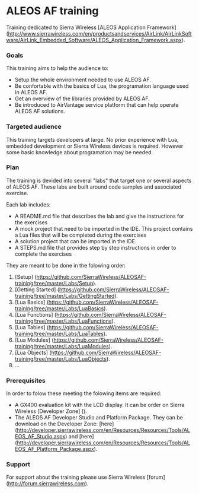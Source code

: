 ALEOS AF training
=================

Training dedicated to Sierra Wireless [ALEOS Application Framework] (http://www.sierrawireless.com/en/productsandservices/AirLink/AirLinkSoftware/AirLink_Embedded_Software/ALEOS_Application_Framework.aspx).

### Goals

This training aims to help the audience to:

* Setup the whole environment needed to use ALEOS AF.
* Be confortable with the basics of Lua, the programation language used in ALEOS AF.
* Get an overview of the libraries provided by ALEOS AF.
* Be introduced to AirVantage service platform that can help operate ALEOS AF solutions.


### Targeted audience

This training targets developers at large. No prior experience with Lua, embedded development or Sierra Wireless devices is required. However some basic knowledge about programation may be needed.


### Plan

The training is devided into several "labs" that target one or several aspects of ALEOS AF. These labs are built around code samples and associated exercise. 

Each lab includes:

* A README.md file that describes the lab and give the instructions for the exercises
* A mock project that need to be imported in the IDE. This project contains a Lua files that will be completed during the exercises
* A solution project that can be imported in the IDE.
* A STEPS.md file that provides step by step instructions in order to complete the exercises

They are meant to be done in the folowing order:

1. [Setup] (https://github.com/SierraWireless/ALEOSAF-training/tree/master/Labs/Setup).
2. [Getting Started] (https://github.com/SierraWireless/ALEOSAF-training/tree/master/Labs/GettingStarted).
3. [Lua Basics] (https://github.com/SierraWireless/ALEOSAF-training/tree/master/Labs/LuaBasics).
4. [Lua Functions] (https://github.com/SierraWireless/ALEOSAF-training/tree/master/Labs/LuaFunctions).
5. [Lua Tables] (https://github.com/SierraWireless/ALEOSAF-training/tree/master/Labs/LuaTables).
6. [Lua Modules] (https://github.com/SierraWireless/ALEOSAF-training/tree/master/Labs/LuaModules).
7. [Lua Objects] (https://github.com/SierraWireless/ALEOSAF-training/tree/master/Labs/LuaObjects).
8. ...


### Prerequisites

In order to folow these meeting the folowing items are required:

* A GX400 evaluation kit with the LCD display. It can be order on Sierra Wireless [Developer Zone] ().
* The ALEOS AF Developer Studio and Platform Package. They can be download on the Developer Zone: [here] (http://developer.sierrawireless.com/en/Resources/Resources/Tools/ALEOS_AF_Studio.aspx) and [here] (http://developer.sierrawireless.com/en/Resources/Resources/Tools/ALEOS_AF_Platform_Package.aspx).


### Support

For support about the training please use Sierra Wireless [forum] (http://forum.sierrawireless.com).
